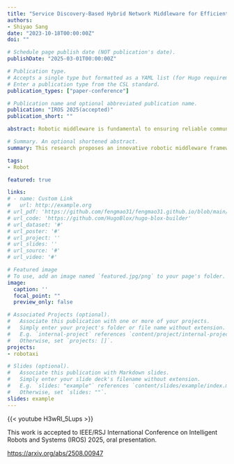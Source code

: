 ```yaml
---
title: "Service Discovery-Based Hybrid Network Middleware for Efficient Communication in Distributed Robotic Systems"
authors:
- Shiyao Sang
date: "2023-10-18T00:00:00Z"
doi: ""

# Schedule page publish date (NOT publication's date).
publishDate: "2025-03-01T00:00:00Z"

# Publication type.
# Accepts a single type but formatted as a YAML list (for Hugo requirements).
# Enter a publication type from the CSL standard.
publication_types: ["paper-conference"]

# Publication name and optional abbreviated publication name.
publication: "IROS 2025(accepted)"
publication_short: ""

abstract: Robotic middleware is fundamental to ensuring reliable communication among system components and is crucial for intelligent robotics, autonomous vehicles, and smart manufacturing. However, existing robotic middleware often struggles to meet the diverse communication demands, optimize data transmission efficiency, and maintain scheduling determinism between Orin computing units in large-scale L4 autonomous vehicle deployments. This paper presents RIMAOS2C, a service discovery-based hybrid network communication middleware designed to tackle these challenges. By leveraging multi-level service discovery multicast, RIMAOS2C supports a wide variety of communication modes, including multiple cross-chip Ethernet protocols and PCIe communication capabilities. The core mechanism of the middleware, the Message Bridge, optimizes data flow forwarding and employs shared memory for centralized message distribution, reducing message redundancy and minimizing transmission delay uncertainty, thus improving both communication efficiency and scheduling stability. Tested and validated on L4 vehicles and Jetson Orin domain controllers, RIMAOS2C leverages TCP-based ZeroMQ to overcome the large-message transmission bottleneck inherent in native CyberRT middleware. In scenarios involving two cross-chip subscribers, RIMAOS2C eliminates message redundancy, enhancing transmission efficiency by 36%–40% for large data transfers while reducing callback time differences by 42%–906%. This research advances the communication capabilities of robotic operating systems and introduces a novel approach to optimizing communication in distributed computing architectures for autonomous driving systems.

# Summary. An optional shortened abstract.
summary: This research proposes an innovative robotic middleware framework designed to improve the diversity, efficiency, and stability of communication within distributed robotic operating systems.

tags:
- Robot

featured: true

links:
# - name: Custom Link
#   url: http://example.org
# url_pdf: 'https://github.com/fengmao31/fengmao31.github.io/blob/main/content/publication/thesis_education_robot/ieeeconf_rimaos2c_draft.pdf'
# url_code: 'https://github.com/HugoBlox/hugo-blox-builder'
# url_dataset: '#'
# url_poster: '#'
# url_project: ''
# url_slides: ''
# url_source: '#'
# url_video: '#'

# Featured image
# To use, add an image named `featured.jpg/png` to your page's folder. 
image:
  caption: ''
  focal_point: ""
  preview_only: false

# Associated Projects (optional).
#   Associate this publication with one or more of your projects.
#   Simply enter your project's folder or file name without extension.
#   E.g. `internal-project` references `content/project/internal-project/index.md`.
#   Otherwise, set `projects: []`.
projects:
- robotaxi

# Slides (optional).
#   Associate this publication with Markdown slides.
#   Simply enter your slide deck's filename without extension.
#   E.g. `slides: "example"` references `content/slides/example/index.md`.
#   Otherwise, set `slides: ""`.
slides: example
---
```


{{< youtube H3wRI_5Lups >}}

This work is accepted to IEEE/RSJ International Conference on Intelligent Robots and Systems (IROS) 2025, oral presentation.

https://arxiv.org/abs/2508.00947

<!-- This work is driven by the results in my [previous paper](/publication/conference-paper/) on LLMs.

{{% callout note %}}
Create your slides in Markdown - click the *Slides* button to check out the example.
{{% /callout %}}

Add the publication's **full text** or **supplementary notes** here. You can use rich formatting such as including [code, math, and images](https://docs.hugoblox.com/content/writing-markdown-latex/). -->
